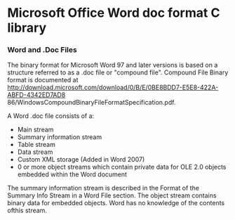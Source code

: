 # Microsoft Office Word doc format C library

### Word and .Doc Files

The binary format for Microsoft Word 97 and later versions is based on a structure referred to as a .doc file or "compound file". 
Compound File Binary format is documented at
http://download.microsoft.com/download/0/B/E/0BE8BDD7-E5E8-422A-ABFD-4342ED7AD8 86/WindowsCompoundBinaryFileFormatSpecification.pdf.

A Word .doc file consists of a:
- Main stream
- Summary information stream
- Table stream
- Data stream
- Custom XML storage (Added in Word 2007)
- 0 or more object streams which contain private data for OLE 2.0 objects embedded within the Word document

The summary information stream is described in the Format of the Summary Info Stream
in a Word File section.
The object stream contains binary data for embedded objects. Word has no knowledge of the contents ofthis stream.
